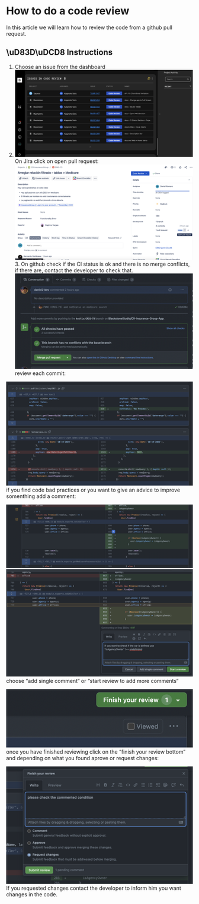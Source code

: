 # How to do a code review

In this article we will learn how to review the code from a github pull request.

## \uD83D\uDCD8 Instructions

1. Choose an issue from the dashboard
2. ![Screen Shot 2022-11-07 at 17.28.30.png](./attachments/Screen%20Shot%202022-11-07%20at%2017.28.30.png)On Jira click on open pull request:
![Screen Shot 2022-11-08 at 10.54.16.png](./attachments/Screen%20Shot%202022-11-08%20at%2010.54.16.png)3. On github check if the CI status is ok and there is no merge conflicts, if there are, contact the developer to check that.
![Screen Shot 2022-11-08 at 11.06.55.png](./attachments/Screen%20Shot%202022-11-08%20at%2011.06.55.png)
review each commit:

![Screen Shot 2022-11-08 at 11.09.36.png](./attachments/Screen%20Shot%202022-11-08%20at%2011.09.36.png)
if you find code bad practices or you want to give an advice to improve somenthing add a comment:

![Screen Shot 2022-11-08 at 15.05.56.png](./attachments/Screen%20Shot%202022-11-08%20at%2015.05.56.png)
![Screen Shot 2022-11-08 at 15.09.19.png](./attachments/Screen%20Shot%202022-11-08%20at%2015.09.19.png)
choose “add single comment“ or “start review to add more comments“

![Screen Shot 2022-11-08 at 15.16.16.png](./attachments/Screen%20Shot%202022-11-08%20at%2015.16.16.png)
once you have finished reviewing click on the “finish your review bottom“ and depending on what you found aprove or request changes:

![Screen Shot 2022-11-08 at 15.19.51.png](./attachments/Screen%20Shot%202022-11-08%20at%2015.19.51.png)
If you requested changes contact the developer to inform him you want changes in the code.
